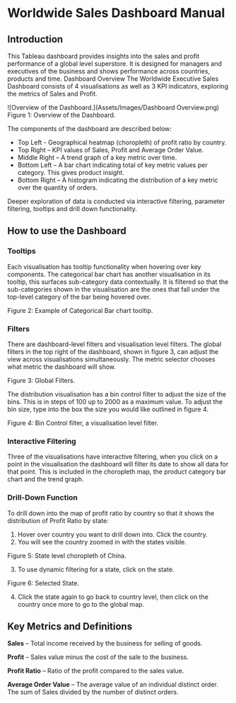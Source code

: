# Worldwide Sales Dashboard Manual

## Introduction
This Tableau dashboard provides insights into the sales and profit performance of a global level superstore. It is designed for managers and executives of the business and shows performance across countries, products and time.
Dashboard Overview
The Worldwide Executive Sales Dashboard consists of 4 visualisations as well as 3 KPI indicators, exploring the metrics of Sales and Profit. 

![Overview of the Dashboard.](Assets/Images/Dashboard Overview.png)
Figure 1: Overview of the Dashboard.

The components of the dashboard are described below:

* Top Left - Geographical heatmap (choropleth) of profit ratio by country.
* Top Right – KPI values of Sales, Profit and Average Order Value.
* Middle Right – A trend graph of a key metric over time.
* Bottom Left – A bar chart indicating total of key metric values per category. This gives product insight.
* Bottom Right – A histogram indicating the distribution of a key metric over the quantity of orders.

Deeper exploration of data is conducted via interactive filtering, parameter filtering, tooltips and drill down functionality.




## How to use the Dashboard

### Tooltips

Each visualisation has tooltip functionality when hovering over key components. 
The categorical bar chart has another visualisation in its tooltip, this surfaces sub-category data contextually. It is filtered so that the sub-categories shown in the visualisation are the ones that fall under the top-level category of the bar being hovered over.
 
Figure 2: Example of Categorical Bar chart tooltip.

### Filters
There are dashboard-level filters and visualisation level filters.
The global filters in the top right of the dashboard, shown in figure 3, can adjust the view across visualisations simultaneously. The metric selector chooses what metric the dashboard will show.
 
Figure 3: Global Filters.

The distribution visualisation has a bin control filter to adjust the size of the bins. This is in steps of 100 up to 2000 as a maximum value. To adjust the bin size, type into the box the size you would like outlined in figure 4.
 
Figure 4: Bin Control filter, a visualisation level filter.

### Interactive Filtering
Three of the visualisations have interactive filtering, when you click on a point in the visualisation the dashboard will filter its date to show all data for that point. This is included in the choropleth map, the product category bar chart and the trend graph.

### Drill-Down Function
To drill down into the map of profit ratio by country so that it shows the distribution of Profit Ratio by state:
1.	Hover over country you want to drill down into. Click the country.
2.	You will see the country zoomed in with the states visible.
 
Figure 5: State level choropleth of China.

3.	To use dynamic filtering for a state, click on the state.
 
Figure 6: Selected State.

4.	Click the state again to go back to country level, then click on the country once more to go to the global map.

## Key Metrics and Definitions

**Sales** – Total income received by the business for selling of goods.

**Profit** – Sales value minus the cost of the sale to the business.

**Profit Ratio** – Ratio of the profit compared to the sales value.

**Average Order Value** – The average value of an individual distinct order. The sum of Sales divided by the number of distinct orders.
